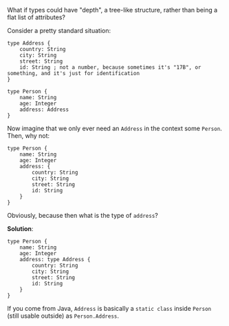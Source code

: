 What if types could have "depth", a tree-like structure, rather than being a flat list of attributes?

Consider a pretty standard situation:

```
type Address {
    country: String
    city: String
    street: String
    id: String ; not a number, because sometimes it's "17B", or something, and it's just for identification
}

type Person {
    name: String
    age: Integer
    address: Address
}
```

Now imagine that we only ever need an `Address` in the context some `Person`. Then, why not:

```
type Person {
    name: String
    age: Integer
    address: {
        country: String
        city: String
        street: String
        id: String
    }
}
```

Obviously, because then what is the type of `address`?

**Solution**:

```
type Person {
    name: String
    age: Integer
    address: type Address {
        country: String
        city: String
        street: String
        id: String
    }
}
```

If you come from Java, `Address` is basically a `static class` inside `Person` (still usable outside) as `Person.Address`.
